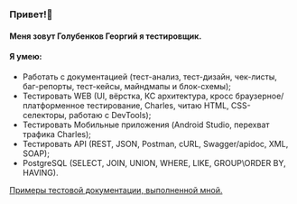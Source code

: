 ###  Привет!👋
#### Меня зовут Голубенков Георгий я тестировщик.
#### Я умею: 
* Работать с документацией (тест-анализ, тест-дизайн, чек-листы, баг-репорты, тест-кейсы, майндмапы и блок-схемы);
* Тестировать WEB (UI, вёрстка, КС архитектура, кросс браузерное/платформенное тестирование, Charles, читаю HTML, CSS-селекторы, работаю с DevTools);
* Тестировать Мобильные приложения (Android Studio, перехват трафика Charles);
* Тестировать API (REST, JSON, Postman, cURL, Swagger/apidoc, XML, SOAP);
* PostgreSQL (SELECT, JOIN, UNION, WHERE, LIKE, GROUP\ORDER BY, HAVING).

[Примеры тестовой документации, выполненной мной.](https://github.com/GolubenkovG/QA_Portfolio)
<!--
**GolubenkovG/GolubenkovG** is a ✨ _special_ ✨ repository because its `README.md` (this file) appears on your GitHub profile.

Here are some ideas to get you started:

- 🔭 I’m currently working on ...
- 🌱 I’m currently learning ...
- 👯 I’m looking to collaborate on ...
- 🤔 I’m looking for help with ...
- 💬 Ask me about ...
- 📫 How to reach me: ...
- 😄 Pronouns: ...
- ⚡ Fun fact: ...
-->
 
